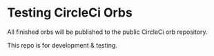# Testing CircleCi Orbs

All finished orbs will be published to the public CircleCi orb repository.

This repo is for development & testing.

